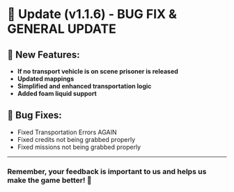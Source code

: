 # 🔧 Update (v1.1.6) - BUG FIX & GENERAL UPDATE

## 🎉 New Features:
- **If no transport vehicle is on scene prisoner is released**
- **Updated mappings**
- **Simplified and enhanced transportation logic**
- **Added foam liquid support**

## 🐞 Bug Fixes:
- Fixed Transportation Errors AGAIN
- Fixed credits not being grabbed properly
- Fixed missions not being grabbed properly


---

### Remember, your feedback is important to us and helps us make the game better! 🙌
